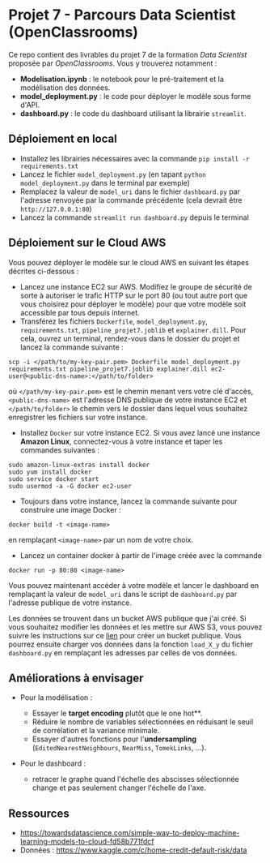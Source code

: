 # Projet 7 - Parcours Data Scientist (OpenClassrooms)

Ce repo contient des livrables du projet 7 de la formation *Data Scientist* proposée par *OpenClassrooms*. Vous y trouverez notamment :
- **Modelisation.ipynb** : le notebook pour le pré-traitement et la modélisation des données.
- **model_deployment.py** : le code pour déployer le modèle sous forme d'API.
- **dashboard.py** : le code du dashboard utilisant la librairie `streamlit`.


## Déploiement en local

- Installez les librairies nécessaires avec la commande ``pip install -r requirements.txt``
- Lancez le fichier ``model_deployment.py`` (en tapant `python model_deployment.py` dans le terminal par exemple)
- Remplacez la valeur de ``model_uri`` dans le fichier `dashboard.py` par l'adresse renvoyée par la commande 
précédente (cela devrait être ``http://127.0.0.1:80``)
- Lancez la commande ``streamlit run dashboard.py`` depuis le terminal


## Déploiement sur le Cloud AWS

Vous pouvez déployer le modèle sur le cloud AWS en suivant les étapes décrites ci-dessous :

- Lancez une instance EC2 sur AWS. Modifiez le groupe de sécurité de sorte à autoriser le trafic HTTP sur le port
80 (ou tout autre port que vous choisirez pour déployer le modèle) pour que votre modèle soit accessible par tous depuis internet.
- Transférez les fichiers `Dockerfile`, `model_deployment.py`, `requirements.txt`, `pipeline_projet7.joblib` et
`explainer.dill`. Pour cela, ouvrez un terminal, rendez-vous dans le dossier du projet et lancez la commande suivante :
```
scp -i </path/to/my-key-pair.pem> Dockerfile model_deployment.py requirements.txt pipeline_projet7.joblib explainer.dill ec2-user@<public-dns-name>:</path/to/folder>
```
où `</path/my-key-pair.pem>` est le chemin menant vers votre clé d'accès, `<public-dns-name>` est
l'adresse DNS publique de votre instance EC2 et `</path/to/folder>` le chemin vers le dossier dans lequel vous
souhaitez enregistrer les fichiers sur votre instance.
- Installez ``Docker`` sur votre instance EC2. Si vous avez lancé une instance **Amazon Linux**, connectez-vous à votre instance et taper les commandes 
suivantes :
```
sudo amazon-linux-extras install docker
sudo yum install docker
sudo service docker start
sudo usermod -a -G docker ec2-user
```
- Toujours dans votre instance, lancez la commande suivante pour construire une image Docker :
```
docker build -t <image-name>
```
en remplaçant `<image-name>` par un nom de votre choix.
- Lancez un container docker à partir de l'image créée avec la commande 
```
docker run -p 80:80 <image-name>
```

Vous pouvez maintenant accéder à votre modèle et lancer le dashboard en remplaçant la valeur de ``model_uri`` dans
le script de ``dashboard.py`` par l'adresse publique de votre instance.

Les données se trouvent dans un bucket AWS publique que j'ai créé. Si vous souhaitez modifier les données et les mettre sur
AWS S3, vous pouvez suivre les instructions sur ce [lien](https://www.simplified.guide/aws/s3/create-public-bucket)
pour créer un bucket publique. Vous pourrez ensuite charger vos données dans la fonction ``load_X_y`` du fichier
``dashboard.py`` en remplaçant les adresses par celles de vos données.


## Améliorations à envisager

- Pour la modélisation :
  - Essayer le **target encoding** plutôt que le one hot**.
  - Réduire le nombre de variables sélectionnées en réduisant le seuil de corrélation et la variance minimale.
  - Essayer d'autres fonctions pour l'**undersampling** (`EditedNearestNeighbours`, `NearMiss`, `TomekLinks`, ...).

- Pour le dashboard :
  - retracer le graphe quand l'échelle des abscisses sélectionnée change et pas seulement changer l'échelle de l'axe.


## Ressources

- https://towardsdatascience.com/simple-way-to-deploy-machine-learning-models-to-cloud-fd58b771fdcf
- Données : https://www.kaggle.com/c/home-credit-default-risk/data
